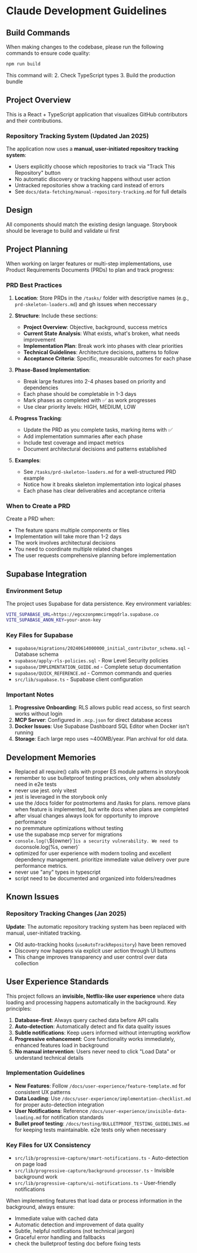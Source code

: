 # Claude Development Guidelines

## Build Commands

When making changes to the codebase, please run the following commands to ensure code quality:

```bash
npm run build
```

This command will:
2. Check TypeScript types
3. Build the production bundle

## Project Overview

This is a React + TypeScript application that visualizes GitHub contributors and their contributions.

### Repository Tracking System (Updated Jan 2025)

The application now uses a **manual, user-initiated repository tracking system**:
- Users explicitly choose which repositories to track via "Track This Repository" button
- No automatic discovery or tracking happens without user action
- Untracked repositories show a tracking card instead of errors
- See `docs/data-fetching/manual-repository-tracking.md` for full details

## Design
All components should match the existing design language.
Storybook should be leverage to build and validate ui first

## Project Planning

When working on larger features or multi-step implementations, use Product Requirements Documents (PRDs) to plan and track progress:

### PRD Best Practices

1. **Location**: Store PRDs in the `/tasks/` folder with descriptive names (e.g., `prd-skeleton-loaders.md`) and gh issues when neccessary

2. **Structure**: Include these sections:
   - **Project Overview**: Objective, background, success metrics
   - **Current State Analysis**: What exists, what's broken, what needs improvement
   - **Implementation Plan**: Break work into phases with clear priorities
   - **Technical Guidelines**: Architecture decisions, patterns to follow
   - **Acceptance Criteria**: Specific, measurable outcomes for each phase

3. **Phase-Based Implementation**: 
   - Break large features into 2-4 phases based on priority and dependencies
   - Each phase should be completable in 1-3 days
   - Mark phases as completed with ✅ as work progresses
   - Use clear priority levels: HIGH, MEDIUM, LOW

4. **Progress Tracking**:
   - Update the PRD as you complete tasks, marking items with ✅
   - Add implementation summaries after each phase
   - Include test coverage and impact metrics
   - Document architectural decisions and patterns established

5. **Examples**:
   - See `/tasks/prd-skeleton-loaders.md` for a well-structured PRD example
   - Notice how it breaks skeleton implementation into logical phases
   - Each phase has clear deliverables and acceptance criteria

### When to Create a PRD

Create a PRD when:
- The feature spans multiple components or files
- Implementation will take more than 1-2 days
- The work involves architectural decisions
- You need to coordinate multiple related changes
- The user requests comprehensive planning before implementation

## Supabase Integration

### Environment Setup

The project uses Supabase for data persistence. Key environment variables:

```bash
VITE_SUPABASE_URL=https://egcxzonpmmcirmgqdrla.supabase.co
VITE_SUPABASE_ANON_KEY=your-anon-key
```

### Key Files for Supabase

- `supabase/migrations/20240614000000_initial_contributor_schema.sql` - Database schema
- `supabase/apply-rls-policies.sql` - Row Level Security policies
- `supabase/IMPLEMENTATION_GUIDE.md` - Complete setup documentation
- `supabase/QUICK_REFERENCE.md` - Common commands and queries
- `src/lib/supabase.ts` - Supabase client configuration

### Important Notes

1. **Progressive Onboarding**: RLS allows public read access, so first search works without login
2. **MCP Server**: Configured in `.mcp.json` for direct database access
3. **Docker Issues**: Use Supabase Dashboard SQL Editor when Docker isn't running
4. **Storage**: Each large repo uses ~400MB/year. Plan archival for old data.

## Development Memories

- Replaced all require() calls with proper ES module patterns in storybook
- remember to use bulletproof testing practices, only when absolutely need in e2e tests
- never use jest. only vitest
- jest is leveraged in the storybook only
- use the /docs folder for postmortems and /tasks for plans. remove plans when feature is implemented, but write docs when plans are completed
- after visual changes always look for opportunity to improve performance
- no premmature optimizations without testing
- use the supabase mcp server for migrations
- `console.log(\`${owner}\`)` is a security vulnerability. We need to do `console.log(%s, owner)`
- optimized for user experience with modern tooling and excellent dependency management. prioritize immediate value delivery over pure performance metrics.
- never use "any" types in typescript
- script need to be documented and organized into folders/readmes

## Known Issues

### Repository Tracking Changes (Jan 2025)

**Update**: The automatic repository tracking system has been replaced with manual, user-initiated tracking. 
- Old auto-tracking hooks (`useAutoTrackRepository`) have been removed
- Discovery now happens via explicit user action through UI buttons
- This change improves transparency and user control over data collection

## User Experience Standards

This project follows an **invisible, Netflix-like user experience** where data loading and processing happens automatically in the background. Key principles:

1. **Database-first**: Always query cached data before API calls
2. **Auto-detection**: Automatically detect and fix data quality issues
3. **Subtle notifications**: Keep users informed without interrupting workflow
4. **Progressive enhancement**: Core functionality works immediately, enhanced features load in background
5. **No manual intervention**: Users never need to click "Load Data" or understand technical details

### Implementation Guidelines

- **New Features**: Follow `/docs/user-experience/feature-template.md` for consistent UX patterns
- **Data Loading**: Use `/docs/user-experience/implementation-checklist.md` for proper auto-detection integration
- **User Notifications**: Reference `/docs/user-experience/invisible-data-loading.md` for notification standards
- **Bullet proof testing**: `/docs/testing/BULLETPROOF_TESTING_GUIDELINES.md` for keeping tests maintainable. e2e tests only when necessary

### Key Files for UX Consistency
- `src/lib/progressive-capture/smart-notifications.ts` - Auto-detection on page load
- `src/lib/progressive-capture/background-processor.ts` - Invisible background work
- `src/lib/progressive-capture/ui-notifications.ts` - User-friendly notifications

When implementing features that load data or process information in the background, always ensure:
- Immediate value with cached data
- Automatic detection and improvement of data quality
- Subtle, helpful notifications (not technical jargon)
- Graceful error handling and fallbacks
- check the bulletproof testing doc before fixing tests